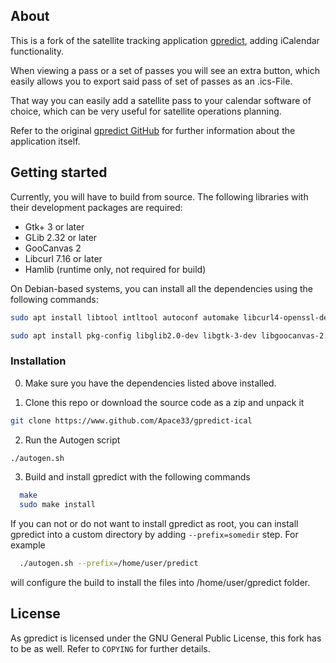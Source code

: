 ## About
This is a fork of the satellite tracking application [gpredict](https://github.com/csete/gpredict), adding iCalendar functionality. 

When viewing a pass or a set of passes you will see an extra button, which easily allows you to export said pass of set of passes as an .ics-File.

That way you can easily add a satellite pass to your calendar software 
of choice, which can be very useful for satellite operations planning.

Refer to the original [gpredict GitHub](https://github.com/csete/gpredict) for further information about the application itself.

## Getting started
Currently, you will have to build from source. The following libraries with their development packages are required:

- Gtk+ 3 or later
- GLib 2.32 or later
- GooCanvas 2
- Libcurl 7.16 or later
- Hamlib (runtime only, not required for build)


On Debian-based systems, you can install all the dependencies using the following commands:
```sh 
sudo apt install libtool intltool autoconf automake libcurl4-openssl-dev

sudo apt install pkg-config libglib2.0-dev libgtk-3-dev libgoocanvas-2.0-dev
```
### Installation
0. Make sure you have the dependencies listed above installed.


1. Clone this repo or download the source code as a zip and unpack it
```sh
git clone https://www.github.com/Apace33/gpredict-ical
```


2. Run the Autogen script
```sh
./autogen.sh
```


3. Build and install gpredict with the following commands
```sh
  make
  sudo make install
```
If you can not or do not want to
install gpredict as root, you can install gpredict into a custom directory by
adding `--prefix=somedir` step. For example
```sh
  ./autogen.sh --prefix=/home/user/predict
```
will configure the build to install the files into /home/user/gpredict folder.

## License
As gpredict is licensed under the GNU General Public License, this fork has to be as well. Refer to `COPYING` for further details.
